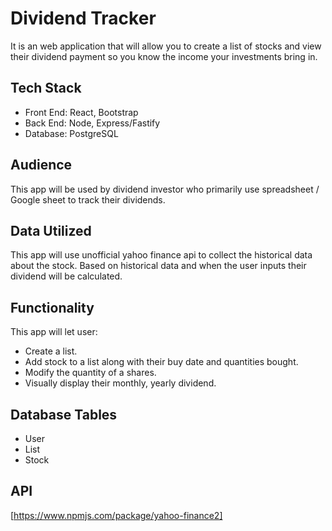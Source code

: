 # Dividend Tracker
It is an web application that will allow you to create a list of stocks and view their dividend payment so you know the income your investments bring in. 

## Tech Stack
- Front End: React, Bootstrap
- Back End: Node, Express/Fastify
- Database: PostgreSQL

## Audience
This app will be used by dividend investor who primarily use spreadsheet / Google sheet to track their dividends.

## Data Utilized 
This app will use unofficial yahoo finance api to collect the historical data about the stock. Based on historical data and when the user inputs their dividend will be calculated. 

## Functionality
This app will let user:
- Create a list.
- Add stock to a list along with their buy date and quantities bought.
- Modify the quantity of a shares.
- Visually display their monthly, yearly dividend.

## Database Tables
- User
- List
- Stock

## API 
[https://www.npmjs.com/package/yahoo-finance2]